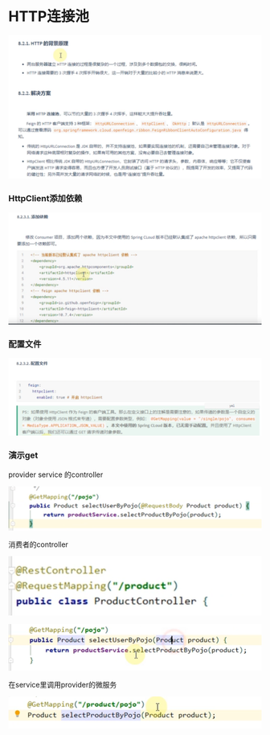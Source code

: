 # HTTP连接池

![](../.gitbook/assets/image%20%28387%29.png)

### HttpClient添加依赖

![](../.gitbook/assets/image%20%28402%29.png)

### 配置文件

![](../.gitbook/assets/image%20%28397%29.png)

### 演示get

provider service 的controller

![](../.gitbook/assets/image%20%28413%29.png)

消费者的controller

![](../.gitbook/assets/image%20%28420%29.png)

![](../.gitbook/assets/image%20%28412%29.png)

在service里调用provider的微服务

![](../.gitbook/assets/image%20%28403%29.png)

